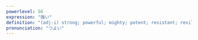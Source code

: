 ```yaml
---
powerlevel: 56
expression: "強い"
definition: "(adj-i) strong; powerful; mighty; potent; resistant; resilient; durable; (P)"
pronunciation: "つよい"
---
```

